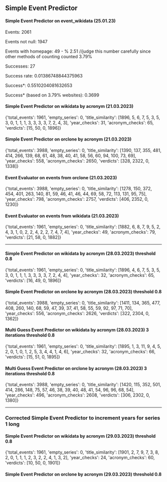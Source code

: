 ## Simple Event Predictor

#### Simple Event Predictor on event_wikidata (25.01.23)
Events:  2061

Events not null:  1947

Events with homepage:  49  - % 2.51 //judge this number carefully since other methods of counting counted 3.79%

Successes:  27

Success rate:  0.01386748844375963

Success*:  0.5510204081632653

Success* (based on 3.79% websites): 0.3699

#### Simple Event Predictor on wikidata by acronym (21.03.2023)

{'total_events': 1961, 'empty_series': 0, 'title_similarity': [1896, 5, 6, 7, 5, 3, 5, 3, 0, 1, 1, 1, 3, 3, 3, 3, 7, 2, 4, 3], 'year_checks': 31, 'acronym_checks': 65, 'verdicts': [15, 50, 0, 1896]}

#### Simple Event Predictor on orclone by acronym (21.03.2023)

{'total_events': 3988, 'empty_series': 0, 'title_similarity': [1390, 137, 355, 481, 414, 266, 139, 68, 61, 48, 38, 40, 41, 58, 56, 60, 94, 100, 73, 69], 'year_checks': 558, 'acronym_checks': 2650, 'verdicts': [328, 2322, 0, 1338]}

#### Event Evaluator on events from orclone (21.03.2023)

{'total_events': 3988, 'empty_series': 0, 'title_similarity': [1278, 150, 372, 454, 401, 263, 140, 81, 59, 46, 41, 46, 44, 69, 58, 72, 113, 131, 95, 75], 'year_checks': 798, 'acronym_checks': 2757, 'verdicts': [406, 2352, 0, 1230]}

#### Event Evaluator on events from wikidata (21.03.2023)

{'total_events': 1961, 'empty_series': 0, 'title_similarity': [1882, 6, 8, 7, 9, 5, 2, 4, 3, 1, 0, 2, 2, 4, 2, 2, 7, 4, 7, 4], 'year_checks': 49, 'acronym_checks': 79, 'verdicts': [21, 58, 0, 1882]}

---

#### Simple Event Predictor on wikidata by acronym (28.03.2023) threshold 0.8

{'total_events': 1961, 'empty_series': 0, 'title_similarity': [1896, 4, 6, 7, 5, 3, 5, 3, 0, 1, 1, 1, 3, 3, 3, 3, 7, 2, 4, 4], 'year_checks': 32, 'acronym_checks': 65, 'verdicts': [16, 49, 0, 1896]}

#### Simple Event Predictor on orclone by acronym (28.03.2023) threshold 0.8

{'total_events': 3988, 'empty_series': 0, 'title_similarity': [1411, 134, 365, 477, 408, 260, 140, 68, 59, 47, 39, 37, 41, 58, 55, 59, 92, 97, 71, 70], 'year_checks': 556, 'acronym_checks': 2626, 'verdicts': [322, 2304, 0, 1362]}

#### Multi Guess Event Predictor on wikidata by acronym (28.03.2023) 3 iterations threshold 0.8

{'total_events': 1961, 'empty_series': 0, 'title_similarity': [1895, 1, 3, 11, 9, 4, 5, 2, 0, 1, 0, 1, 2, 5, 3, 4, 4, 1, 4, 6], 'year_checks': 32, 'acronym_checks': 66, 'verdicts': [15, 51, 0, 1895]}

#### Multi Guess Event Predictor on orclone by acronym (28.03.2023) 3 iterations threshold 0.8

{'total_events': 3988, 'empty_series': 0, 'title_similarity': [1420, 115, 352, 501, 414, 286, 148, 75, 57, 46, 38, 39, 40, 48, 41, 54, 96, 96, 68, 54], 'year_checks': 496, 'acronym_checks': 2608, 'verdicts': [306, 2302, 0, 1380]}

---

### Corrected Simple Event Predictor to increment years for series 1 long

#### Simple Event Predictor on wikidata by acronym (29.03.2023) threshold 0.8

{'total_events': 1961, 'empty_series': 0, 'title_similarity': [1901, 2, 7, 9, 7, 3, 8, 2, 0, 1, 1, 1, 2, 3, 2, 2, 4, 1, 3, 2], 'year_checks': 24, 'acronym_checks': 60, 'verdicts': [10, 50, 0, 1901]}

#### Simple Event Predictor on orclone by acronym (29.03.2023) threshold 0.8